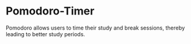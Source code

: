 # Pomodoro-Timer
Pomodoro allows users to time their study and break sessions, thereby leading to better study periods. 
